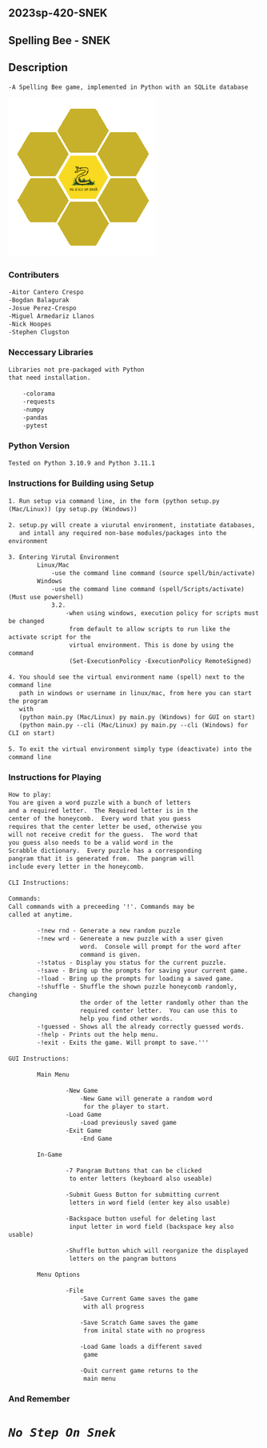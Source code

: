 
## 2023sp-420-SNEK
## Spelling Bee - SNEK

## Description

    -A Spelling Bee game, implemented in Python with an SQLite database


![Screenshot](SNEKTransperent.png)

### Contributers

    -Aitor Cantero Crespo
    -Bogdan Balagurak
    -Josue Perez-Crespo
    -Miguel Armedariz Llanos
    -Nick Hoopes
    -Stephen Clugston

### Neccessary Libraries

    Libraries not pre-packaged with Python
    that need installation.

        -colorama
        -requests
        -numpy
        -pandas
        -pytest

### Python Version

    Tested on Python 3.10.9 and Python 3.11.1


### Instructions for Building using Setup

    1. Run setup via command line, in the form (python setup.py (Mac/Linux)) (py setup.py (Windows))

    2. setup.py will create a viurutal environment, instatiate databases,
       and intall any required non-base modules/packages into the environment

    3. Entering Virutal Environment
            Linux/Mac
                -use the command line command (source spell/bin/activate)
            Windows
                -use the command line command (spell/Scripts/activate) (Must use powershell)
                3.2.
                    -when using windows, execution policy for scripts must be changed
                     from default to allow scripts to run like the activate script for the
                     virtual environment. This is done by using the command 
                     (Set-ExecutionPolicy -ExecutionPolicy RemoteSigned)

    4. You should see the virtual environment name (spell) next to the command line 
       path in windows or username in linux/mac, from here you can start the program
       with 
       (python main.py (Mac/Linux) py main.py (Windows) for GUI on start)
       (python main.py --cli (Mac/Linux) py main.py --cli (Windows) for CLI on start)
    
    5. To exit the virtual environment simply type (deactivate) into the command line


### Instructions for Playing

    How to play:
    You are given a word puzzle with a bunch of letters
    and a required letter.  The Required letter is in the
    center of the honeycomb.  Every word that you guess
    requires that the center letter be used, otherwise you
    will not receive credit for the guess.  The word that
    you guess also needs to be a valid word in the
    Scrabble dictionary.  Every puzzle has a corresponding
    pangram that it is generated from.  The pangram will
    include every letter in the honeycomb.

    CLI Instructions:

    Commands:
    Call commands with a preceeding '!'. Commands may be
    called at anytime.

            -!new rnd - Generate a new random puzzle
            -!new wrd - Genereate a new puzzle with a user given
                        word.  Console will prompt for the word after
                        command is given.
            -!status - Display you status for the current puzzle.
            -!save - Bring up the prompts for saving your current game.
            -!load - Bring up the prompts for loading a saved game.
            -!shuffle - Shuffle the shown puzzle honeycomb randomly, changing
                        the order of the letter randomly other than the 
                        required center letter.  You can use this to
                        help you find other words.
            -!guessed - Shows all the already correctly guessed words.
            -!help - Prints out the help menu.
            -!exit - Exits the game. Will prompt to save.'''

    GUI Instructions:

            Main Menu

                    -New Game
                        -New Game will generate a random word
                         for the player to start.
                    -Load Game
                        -Load previously saved game
                    -Exit Game
                        -End Game

            In-Game

                    -7 Pangram Buttons that can be clicked
                     to enter letters (keyboard also useable)
                    
                    -Submit Guess Button for submitting current
                     letters in word field (enter key also usable)

                    -Backspace button useful for deleting last
                     input letter in word field (backspace key also usable)

                    -Shuffle button which will reorganize the displayed 
                     letters on the pangram buttons

            Menu Options

                    -File
                        -Save Current Game saves the game
                         with all progress

                        -Save Scratch Game saves the game
                         from inital state with no progress

                        -Load Game loads a different saved
                         game

                        -Quit current game returns to the 
                         main menu



### And Remember
    
#  ***`No Step On Snek`*** 

        

